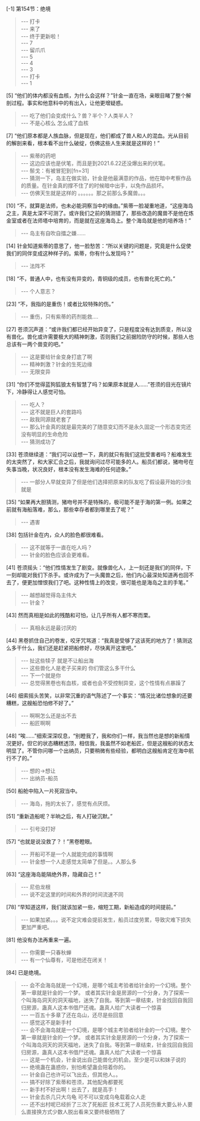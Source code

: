 
[-1] 第154节：绝境
>--- 打卡<br>
>--- 来了<br>
>--- 终于更新啦！<br>
>--- 7<br>
>--- 留爪爪<br>
>--- 5<br>
>--- 4<br>
>--- 3<br>
>--- 打卡<br>
>--- 1<br>

[5] “他们的体内都没有血核，为什么会这样？”针金一直在场，亲眼目睹了整个解剖过程。事实和他意料中的有出入，让他更增疑惑。
>--- 吃了他们会变成什么？兽？半个？人类半人？<br>
>--- 不是心核么  怎么成了血核<br>

[7] “他们原本都是人族血脉，但是现在，他们都成了兽人和人的混血。光从目前的解剖来看，根本看不出什么破绽，仿佛这些人生来就是这样的！”
>--- 紫蒂的药吧<br>
>--- 这边应该也是伏笔，而且是到2021.6.22还没爆出来的伏笔。<br>
>--- 鬃戈：有被冒犯到[fn=31]<br>
>--- 猜测一下，岛主在做实验，针金是他最满意的作品，他在暗中考察作品的质量。在针金真的撑不住了的时候暗中出手，以免作品损坏。<br>
>--- 仿佛天生就是这样的 。。。。。。那之前那么多魔兽。。。<br>

[10] “不，就算是法师，也未必能洞察当中的缘由。”紫蒂一脸凝重地道，“这座海岛之主，真是太深不可测了。或许我们之前的猜测错了，那些改造的魔兽不是他在炼金室或者在法师塔中培育的，而是就在这座海岛上。整个海岛就是他的培养场！”
>--- 岛主有自吹自擂之嫌……<br>

[14] 针金知道紫蒂的意思了，他一脸愁苦：“所以关键的问题是，究竟是什么促使我们的同伴变成这种样子的。紫蒂，你有什么发现吗？”
>--- 法阵不<br>

[18] “不，普通人中，也有没有异变的，青铜级的成员，也有兽化死亡的。”
>--- 个人意志？<br>

[23] “不，我指的是重伤！或者比较特殊的伤。”
>--- 重伤，只有紫蒂的药剂能救....<br>

[27] 苍须沉声道：“或许我们都已经开始异变了，只是程度没有达到质变，所以没有兽化。兽化或许需要极大的精神刺激，否则我们之前据险防守的时候，那些人也总该有一两个兽变的吧。”
>--- 这是要给针金变身打底了啊<br>
>--- 精神刺激？针金的生死边缘<br>
>--- 无限变异<br>

[31] “你们不觉得蓝狗狐狼太有智慧了吗？如果原本就是人……”苍须的目光在镜片下，冷静得让人感觉可怕。
>--- 吃人？<br>
>--- 这不就是巨人的套路吗<br>
>--- 敌我同源就老套了<br>
>--- 那么针金真的就是最完美的了随意变幻而不是永久固定一个形态变完还没有明显的生命危险<br>
>--- 猜测成功了<br>

[33] 苍须继续道：“我们可以设想一下，真的就只有我们这批受害者吗？船难发生的太突然了，和大家汇合之后，我就询问过尽可能多的人。船员们都说，猪吻号在失事当晚，状况良好，根本没有发生海难的任何迹象。”
>--- 一部分人早就变异了但是他们选择把原来的队友吃了假设最开始的沙虫就是<br>

[35] “如果再大胆猜测，猪吻号并不是特殊的，极可能不是于海的第一例。如果之前就有海船落难，那么，那些幸存者都到哪里去了呢？”
>--- 遇害<br>

[38] 包括针金在内，众人的脸色都很难看。
>--- 这不就等于一直在吃人吗？<br>
>--- 针金的脸色应该会更难看。<br>

[41] 苍须摇头：“他们性情发生了剧变。就像兽化人，上一刻还是我们的同伴，下一刻却能对我们下杀手。或许成为了一头魔兽之后，他们内心最深处知道再也回不去了，便更加憎恨我们了吧。这种性情上的改变，很可能也是海岛之主的手笔。”
>--- 越想越觉得岛主伟大<br>
>--- 针金？<br>

[43] 然而真相是如此的残酷和可怕，让几乎所有人都不寒而栗。
>--- 真相永远是最讨厌的<br>

[44] 黑卷抓住自己的卷发，咬牙咒骂道：“我真是受够了这该死的地方了！猜测这么多干什么，我们还是赶紧把船修好，尽快离开这里吧。”
>--- 扯这些犊子 就是不让船出海<br>
>--- 这些兽化人是老子买来的 你们管这么多干什么<br>
>--- 下一个就是你<br>
>--- 总觉得黑卷也有血核，或者也会不受控制异变，这个性情有点暴躁了<br>

[46] 细索摇头苦笑，以非常沉重的语气陈述了一个事实：“情况比诸位想象的还要糟糕，这艘船恐怕修不好了。”
>--- 啊啊怎么还是出不去<br>
>--- 船匠啊啊<br>

[48] “唉……”细索深深叹息，“别瞪我了，我和你们一样，我当然也是想的新船情况更好。但它的状态糟糕透顶，相信我，我虽然不如老船匠，但是这艘船的状态太明显了。不管你问哪一个出纳员，只要稍微有些经验，都明白这艘船肯定在海中航行不了的。”
>--- 想的->想让<br>
>--- 出纳员-船员<br>

[50] 船舱中陷入一片死寂当中。
>--- 海岛，拖的太长了，感觉有点厌烦。<br>

[51] “重新造船呢？半晌之后，有人打破沉默。”
>--- 引号没打好<br>

[57] “也就是说没救了？！”黑卷瞪眼。
>--- 开船可不是一个人就能完成的事情啊<br>
>--- 针金想一个人走感觉太简单了但是。。人那么多<br>

[63] “这座海岛能隔绝外界，隐藏自己！”
>--- 尼伯龙根<br>
>--- 说不定这里的时间和外界的时间流速不同<br>

[78] “早知道这样，我们就该加紧一些，缩短工期，新船造成的时间提前。”
>--- 如果加紧。。。说不定灾难会提前发生，船员过度劳累，导致灾难下损失更加严重吧。<br>

[81] 他没有办法再重来一遍。
>--- 你需要一只春秋蝉<br>
>--- 有一个仙尊有，可是他还在闭关！<br>

[84] 已是绝境。
>--- 会不会海岛就是一个幻境，是哪个城主考验者给针金的一个幻境。整个第一章就是针金的一个梦。
或者其实针金是房源的一个分身，为了探索一个叫海岛洞天的洞天福地，迷失了自我。等到第一章结束，针金找回自我回归房源，蛊真人这本书借尸还魂。蛊真人给广大读者一个惊喜<br>
>--- 一百五十多章了还在岛山，还尽是些回意<br>
>--- 感觉这不是新手村<br>
>--- 会不会海岛就是一个幻境，是哪个城主考验者给针金的一个幻境。整个第一章就是针金的一个梦。
或者其实针金是房源的一个分身，为了探索一个叫海岛洞天的洞天福地，迷失了自我。等到第一章结束，针金找回自我回归房源，蛊真人这本书借尸还魂。蛊真人给广大读者一个惊喜<br>
>--- 这是一个机会，针金说出自己能兽化的机会。至少是可以和妹子说的<br>
>--- 绝境蛊在蛊惑你，别怕希望蛊会陪着你的。<br>
>--- 针金自己也许可以飞出去，但其他人。。<br>
>--- 搞不好除了紫蒂和苍须，其他配角都要死<br>
>--- 新手村不好出啊！出去了，就是高手！<br>
>--- 针金去杀几只大乌龟 可不可以变成乌龟载着众人走<br>
>--- 还不出村呢已经折了三次了死船匠 技术工死了人员死伤重大要么补人要么直接换方式少数人脱出看来又要终极牺牲了<br>
